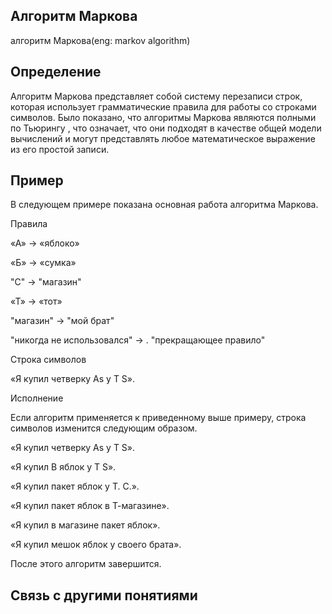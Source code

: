 ##   Алгоритм Маркова
алгоритм Маркова(eng: markov algorithm) 

## Определение
Алгоритм Маркова представляет собой систему перезаписи строк, которая использует грамматические правила для работы со строками символов. Было показано, что алгоритмы Маркова являются полными по Тьюрингу , что означает, что они подходят в качестве общей модели вычислений и могут представлять любое математическое выражение из его простой записи.

## Пример
В следующем примере показана основная работа алгоритма Маркова.

Правила 

«А» -> «яблоко»

«Б» -> «сумка»

"С" -> "магазин"

«Т» -> «тот»

"магазин" -> "мой брат"

"никогда не использовался" -> . "прекращающее правило"

Строка символов 

«Я купил четверку As у T S».

Исполнение 

Если алгоритм применяется к приведенному выше примеру, строка символов изменится следующим образом.

«Я купил четверку As у T S».

«Я купил B яблок у T S».

«Я купил пакет яблок у Т. С.».

«Я купил пакет яблок в Т-магазине».

«Я купил в магазине пакет яблок».

«Я купил мешок яблок у своего брата».

После этого алгоритм завершится.


## Связь с другими понятиями
